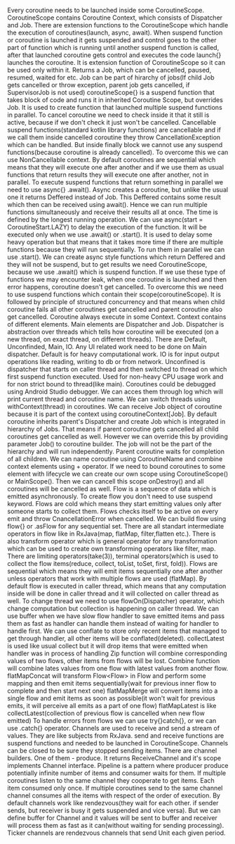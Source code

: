 Every coroutine needs to be launched inside some CoroutineScope. CoroutineScope contains Coroutine
Context, which consists of Dispatcher and Job. There are extension functions to the CoroutineScope
which handle the execution of coroutines(launch, async, await).
When suspend function or coroutine is launched it gets suspended and control goes to the other part
of function which is running until another suspend function is called, after that launched coroutine
gets control and executes the code
launch{} launches the coroutine. It is extension function of CoroutineScope so it can be used only
within it. Returns a Job, which can be cancelled, paused, resumed, waited for etc. Job can be part
of hirarchy of jobs(If child Job gets cancelled or throw exception, parent job gets cancelled, if
SupervisorJob is not used)
coroutineScope{} is a suspend function that takes block of code and runs it in inherited Coroutine
Scope, but overrides Job. It is used to create function that launched multiple suspend functions
in parallel.
To cancel coroutine we need to check inside it that it still is active, because if we don't check
it just won't be cancelled. Cancellable suspend functions(standard kotlin library functions) are 
cancellable and if we call them inside cancelled coroutine they throw CancellationException which
can be handled. But inside finally block we cannot use any suspend functions(because coroutine is
already cancelled). To overcome this we can use NonCancellable context. 
By default coroutines are sequential which means that they will execute one after another and if we
use them as usual functions that return results they will execute one after another, not in parallel.
To execute suspend functions that return something in parallel we need to use async{} .await(). Async
creates a coroutine, but unlike the usual one it returns Deffered<T> instead of Job. This Deffered 
contains some result which then can be received using await(). Hence we can run multiple functions
simultaneously and receive their results all at once. The time is defined by the longest running
operation. We can use async(start = CoroutineStart.LAZY) to delay the execution of the function.
It will be executed only when we use .await() or .start(). It is used to delay some heavy operation
but that means that it takes more time if there are multiple functions because they will run 
sequentially. To run them in parallel we can use .start(). We can create async style functions which
return Deffered and they will not be suspend, but to get results we need CoroutineScope, because we
use .await() which is suspend function. If we use these type of functions we may encounter leak, when
one coroutine is launched and then error happens, coroutine doesn't get cancelled. To overcome this
we need to use suspend functions which contain their scope(coroutineScope). It is followed by principle
of structured concurrency and that means when child coroutine fails all other coroutines get cancelled
and parent coroutine also get cancelled.
Coroutine always execute in some Context. Context contains of different elements. Main elements are
Dispatcher and Job. Dispatcher is abstraction over threads which tells how coroutine will be executed
(on a new thread, on exact thread, on different threads). There are Default, Unconfinded, Main, IO.
Any UI related work need to be done on Main dispatcher. Default is for heavy computational work.
IO is for input output operations like reading, writing to db or from network. Unconfined is dispatcher
that starts on caller thread and then switched to thread on which first suspend function executed.
Used for non-heavy CPU usage work and for non strict bound to thread(like main). 
Coroutines could be debugged using Android Studio debugger. We can acces them through log which will
print current thread and coroutine name. We can switch threads using withContext(thread) in coroutines.
We can receive Job object of coroutine because it is part of the context using coroutineContext[Job].
By default coroutine inherits parent's Dispatcher and create Job which is integrated in hierarchy of
Jobs. That means if parent coroutine gets cancelled all child coroutines get cancelled as well. However
we can override this by providing parameter Job() to coroutine builder. The job will not be the part of
the hierarchy and will run independently. Parent coroutine waits for completion of all children. We can
name coroutine using CoroutineName and combine context elements using + operator. If we need to bound
coroutines to some element with lifecycle we can create our own scope using CoroutineScope() or 
MainScope(). Then we can cancell this scope onDestroy() and all coroutines will be cancelled as well.
Flow is a sequence of data which is emitted asynchronously. To create flow you don't need to use 
suspend keyword. Flows are cold which means they start emitting values only after someone starts to 
collect them. Flows checks itself to be active on every emit and throw CnancellationError when cancelled.
We can build flow using flow{} or .asFlow for any sequential set. There are all standart intermediate
operators in flow like in RxJava(map, flatMap, filter,flatten etc.). There is also transform operator
which is general operator for any transformation which can be used to create own transforming operators
like filter, map. There are limiting operators(take(3)), terminal operators(which is used to collect the
flow items(reduce, collect, toList, toSet, first, fold)). Flows are sequential which means they will
emit items sequentially one after another unless operators that work with multiple flows are used
(flatMap). By default flow is executed in caller thread, which means that any computation inside will
be done in caller thread and it will collected on caller thread as well. To change thread we need to 
use flowOn(Dispatcher) operator, which change computation but collection is happening on caller thread.
We can use buffer when we have slow flow handler to save emitted items and pass them as fast as handler
can handle them instead of waiting for handler to handle first. We can use conflate to store only recent
items that managed to get through handler, all other items will be conflated(deleted). collectLatest is
used like usual collect but it will drop items that were emitted when handler was in process of handling
Zip function will combine corresponding values of two flows, other items from flows will be lost.
Combine function will combine lates values from one flow with latest values from another flow.
flatMapConcat will transform Flow<Flow<T>> in Flow<T> and perform some mapping and then emit items
sequentially(wait for previous inner flow to complete and then start next one)
flatMapMerge will convert items into a single flow and emit items as soon as possible(it won't wait for
previous emits, it will perceive all emits as a part of one flow)
flatMapLatest is like collectLatest(collection of previous flow is cancelled when new flow emitted) 
To handle errors from flows we can use try{}catch{}, or we can use .catch{} operator.
Channels are used to receive and send a stream of values. They are like subjects from RxJava. send and receive functions are suspend functions and needed to be launched in CoroutineScope. Channels can be closed to be sure they stopped sending items. There are channel builders. One of them - produce. It returns ReceiveChannel and it's scope implements Channel interface. Pipeline is a pattern where producer produce potentially infinite number of items and consumer waits for them. If multiple coroutines listen to the same channel they cooperate to get items. Each item consumed only once. If multiple coroutines send to the same channel channel consumes all the items with respect of the order of execution. By default channels work like rendezvous(they wait for each other. if sender sends, but receiver is busy it gets suspended and vice versa). But we can define buffer for Channel and it values will be sent to buffer and receiver will process them as fast as it can(without waiting for sending processing).  Ticker channels are rendezvous channels that send Unit each given period.